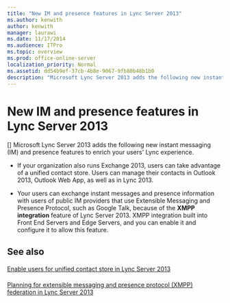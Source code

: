 ```yaml
---
title: "New IM and presence features in Lync Server 2013"
ms.author: kenwith
author: kenwith
manager: laurawi
ms.date: 11/17/2014
ms.audience: ITPro
ms.topic: overview
ms.prod: office-online-server
localization_priority: Normal
ms.assetid: dd54b9ef-37cb-4b8e-9067-9fb80b48b1b0
description: "Microsoft Lync Server 2013 adds the following new instant messaging (IM) and presence features to enrich your users' Lync experience."
---
```


# New IM and presence features in Lync Server 2013
[]
Microsoft Lync Server 2013 adds the following new instant messaging (IM) and presence features to enrich your users' Lync experience. 
  
- If your organization also runs Exchange 2013, users can take advantage of a unified contact store. Users can manage their contacts in Outlook 2013, Outlook Web App, as well as in Lync 2013.
    
- Your users can exchange instant messages and presence information with users of public IM providers that use Extensible Messaging and Presence Protocol, such as Google Talk, because of the **XMPP integration** feature of Lync Server 2013. XMPP integration built into Front End Servers and Edge Servers, and you can enable it and configure it to allow this feature. 
    
## See also

#### 

[Enable users for unified contact store in Lync Server 2013](enable-users-for-unified-contact-store.md)
#### 

[Planning for extensible messaging and presence protocol (XMPP) federation in Lync Server 2013](planning-for-extensible-messaging-and-presence-protocol-xmpp-federation.md)

